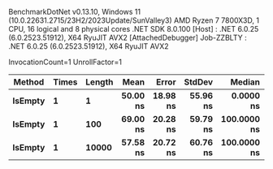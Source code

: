 
BenchmarkDotNet v0.13.10, Windows 11 (10.0.22631.2715/23H2/2023Update/SunValley3)
AMD Ryzen 7 7800X3D, 1 CPU, 16 logical and 8 physical cores
.NET SDK 8.0.100
  [Host]     : .NET 6.0.25 (6.0.2523.51912), X64 RyuJIT AVX2 [AttachedDebugger]
  Job-ZZBLTY : .NET 6.0.25 (6.0.2523.51912), X64 RyuJIT AVX2

InvocationCount=1  UnrollFactor=1  

 Method  | Times | Length | Mean     | Error    | StdDev   | Median      | Allocated |
-------- |------ |------- |---------:|---------:|---------:|------------:|----------:|
 **IsEmpty** | **1**     | **1**      | **50.00 ns** | **18.98 ns** | **55.96 ns** |   **0.0000 ns** |     **544 B** |
 **IsEmpty** | **1**     | **100**    | **69.00 ns** | **20.28 ns** | **59.79 ns** | **100.0000 ns** |     **544 B** |
 **IsEmpty** | **1**     | **10000**  | **57.58 ns** | **20.72 ns** | **60.76 ns** | **100.0000 ns** |     **544 B** |
